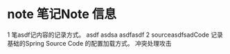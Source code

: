 # note 笔记Note 信息
1 笔asdf记内容的记录方式。
asdf
asdsa
asdfasdf
2 sourceasdfsadCode 记录基础的Spring Source Code 的配置加载方式。
冲突处理攻击
